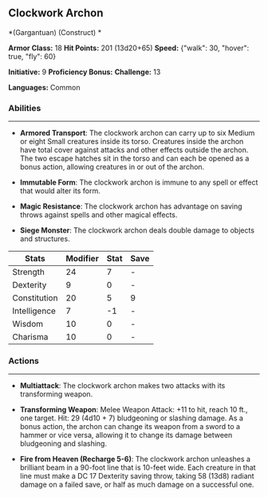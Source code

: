 ## Clockwork Archon
*(Gargantuan) (Construct) *

**Armor Class:** 18
**Hit Points:** 201 (13d20+65)
**Speed:** {"walk": 30, "hover": true, "fly": 60}

**Initiative:** 9
**Proficiency Bonus:**
**Challenge:** 13

**Languages:** Common

### Abilities
 --- 
- **Armored Transport**: The clockwork archon can carry up to six Medium or eight Small creatures inside its torso. Creatures inside the archon have total cover against attacks and other effects outside the archon. The two escape hatches sit in the torso and can each be opened as a bonus action, allowing creatures in or out of the archon.

- **Immutable Form**: The clockwork archon is immune to any spell or effect that would alter its form.

- **Magic Resistance**: The clockwork archon has advantage on saving throws against spells and other magical effects.

- **Siege Monster**: The clockwork archon deals double damage to objects and structures.



| Stats | Modifier | Stat | Save
| ---- | ---- | ---- | ---- |
| Strength | 24 | 7 | - |
| Dexterity | 9 | 0 | - |
| Constitution | 20 | 5 | 9 |
| Intelligence | 7 | -1 | - |
| Wisdom | 10 | 0 | - |
| Charisma | 10 | 0 | - |

### Actions
 --- 
- **Multiattack**: The clockwork archon makes two attacks with its transforming weapon.

- **Transforming Weapon**: Melee Weapon Attack: +11 to hit, reach 10 ft., one target. Hit: 29 (4d10 + 7) bludgeoning or slashing damage. As a bonus action, the archon can change its weapon from a sword to a hammer or vice versa, allowing it to change its damage between bludgeoning and slashing.

- **Fire from Heaven (Recharge 5-6)**: The clockwork archon unleashes a brilliant beam in a 90-foot line that is 10-feet wide. Each creature in that line must make a DC 17 Dexterity saving throw, taking 58 (13d8) radiant damage on a failed save, or half as much damage on a successful one.

